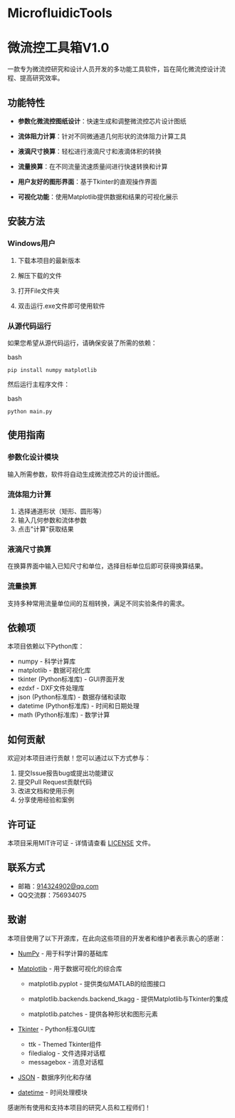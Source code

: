 # MicrofluidicTools
# 微流控工具箱V1.0
一款专为微流控研究和设计人员开发的多功能工具软件，旨在简化微流控设计流程、提高研究效率。

## 功能特性

- **参数化微流控图纸设计**：快速生成和调整微流控芯片设计图纸
    
- **流体阻力计算**：针对不同微通道几何形状的流体阻力计算工具
    
- **液滴尺寸换算**：轻松进行液滴尺寸和液滴体积的转换
    
- **流量换算**：在不同流量流速质量间进行快速转换和计算
    
- **用户友好的图形界面**：基于Tkinter的直观操作界面
    
- **可视化功能**：使用Matplotlib提供数据和结果的可视化展示
    
## 安装方法

### Windows用户

1. 下载本项目的最新版本
    
2. 解压下载的文件
    
3. 打开File文件夹
    
4. 双击运行.exe文件即可使用软件

### 从源代码运行

如果您希望从源代码运行，请确保安装了所需的依赖：

bash

`pip install numpy matplotlib`

然后运行主程序文件：

bash

`python main.py`

## 使用指南

### 参数化设计模块

输入所需参数，软件将自动生成微流控芯片的设计图纸。

### 流体阻力计算

1. 选择通道形状（矩形、圆形等）
2. 输入几何参数和流体参数
3. 点击"计算"获取结果

### 液滴尺寸换算

在换算界面中输入已知尺寸和单位，选择目标单位后即可获得换算结果。

### 流量换算

支持多种常用流量单位间的互相转换，满足不同实验条件的需求。

## 依赖项

本项目依赖以下Python库：
- numpy - 科学计算库
- matplotlib - 数据可视化库
- tkinter (Python标准库) - GUI界面开发
- ezdxf - DXF文件处理库
- json (Python标准库) - 数据存储和读取
- datetime (Python标准库) - 时间和日期处理
- math (Python标准库) - 数学计算

## 如何贡献

欢迎对本项目进行贡献！您可以通过以下方式参与：
1. 提交Issue报告bug或提出功能建议
2. 提交Pull Request贡献代码
3. 改进文档和使用示例
4. 分享使用经验和案例
    

## 许可证

本项目采用MIT许可证 - 详情请查看 [LICENSE](https://www.westlakechat.com/LICENSE) 文件。

## 联系方式

- 邮箱：914324902@qq.com
- QQ交流群：756934075
    

## 致谢

本项目使用了以下开源库，在此向这些项目的开发者和维护者表示衷心的感谢：

- [NumPy](https://numpy.org/) - 用于科学计算的基础库
    
- [Matplotlib](https://matplotlib.org/) - 用于数据可视化的综合库
    
    - matplotlib.pyplot - 提供类似MATLAB的绘图接口
        
    - matplotlib.backends.backend_tkagg - 提供Matplotlib与Tkinter的集成
        
    - matplotlib.patches - 提供各种形状和图形元素
        
- [Tkinter](https://docs.python.org/3/library/tkinter.html) - Python标准GUI库
    
    - ttk - Themed Tkinter组件
    - filedialog - 文件选择对话框
    - messagebox - 消息对话框
- [JSON](https://docs.python.org/3/library/json.html) - 数据序列化和存储
    
- [datetime](https://docs.python.org/3/library/datetime.html) - 时间处理模块
    

感谢所有使用和支持本项目的研究人员和工程师们！
